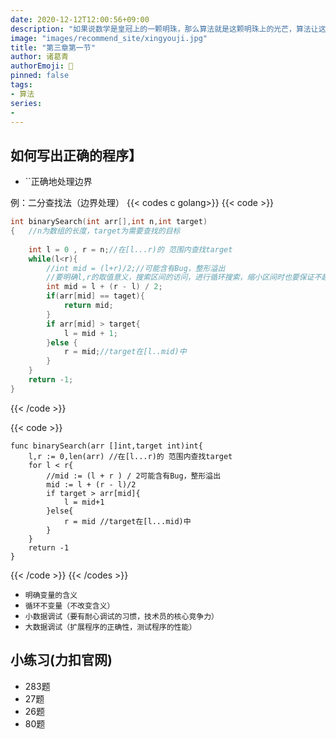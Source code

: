 ```yaml
---
date: 2020-12-12T12:00:56+09:00
description: "如果说数学是皇冠上的一颗明珠，那么算法就是这颗明珠上的光芒，算法让这颗明珠更加熠熠生辉，为科技进步和社会发展照亮了前进的路"
image: "images/recommend_site/xingyouji.jpg"
title: "第三章第一节"
author: 诸葛青
authorEmoji: 🎅
pinned: false
tags:
- 算法
series:
-   
---
```


## 如何写出正确的程序】

* ``正确地处理边界

例：二分查找法（边界处理）
{{< codes c golang>}}
  {{< code >}}
```c++
int binarySearch(int arr[],int n,int target)
{   //n为数组的长度，target为需要查找的目标
    
    int l = 0 , r = n;//在[l...r)的 范围内查找target
    while(l<r){
        //int mid = (l+r)/2;//可能含有Bug，整形溢出
        //要明确l,r的取值意义，搜索区间的访问，进行循环搜索，缩小区间时也要保证不越界，也不丢界
        int mid = l + (r - l) / 2; 
        if(arr[mid] == taget){
            return mid;
        } 
        if arr[mid] > target{
            l = mid + 1; 
        }else {
            r = mid;//target在[l..mid)中
        } 
    }
    return -1;
}
```
  {{< /code >}}

  {{< code >}}

```golang
func binarySearch(arr []int,target int)int{
    l,r := 0,len(arr) //在[l...r)的 范围内查找target
    for l < r{
        //mid := (l + r ) / 2可能含有Bug，整形溢出
        mid := l + (r - l)/2
        if target > arr[mid]{
            l = mid+1
        }else{
            r = mid //target在[l...mid)中
        }
    }
    return -1
}

```
  {{< /code >}}
{{< /codes >}}

* ``明确变量的含义``
* ``循环不变量（不改变含义）``
* ``小数据调试（要有耐心调试的习惯，技术员的核心竞争力）``
* ``大数据调试（扩展程序的正确性，测试程序的性能）``

## 小练习(力扣官网)
* 283题
* 27题
* 26题
* 80题
